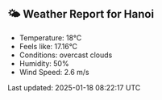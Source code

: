 <!-- WEATHER-START -->
## 🌤 Weather Report for Hanoi

- Temperature: 18°C
- Feels like: 17.16°C
- Conditions: overcast clouds
- Humidity: 50%
- Wind Speed: 2.6 m/s

Last updated: 2025-01-18 08:22:17 UTC
<!-- WEATHER-END -->
